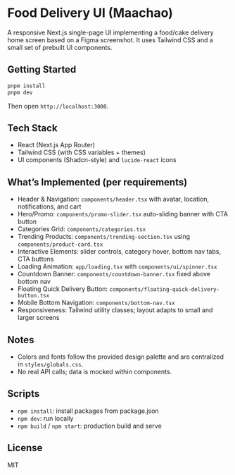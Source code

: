 # Food Delivery UI (Maachao)

A responsive Next.js single-page UI implementing a food/cake delivery home screen based on a Figma screenshot. It uses Tailwind CSS and a small set of prebuilt UI components.

## Getting Started

```bash
pnpm install
pnpm dev
```

Then open `http://localhost:3000`.

## Tech Stack

- React (Next.js App Router)
- Tailwind CSS (with CSS variables + themes)
- UI components (Shadcn-style) and `lucide-react` icons

## What’s Implemented (per requirements)

- Header & Navigation: `components/header.tsx` with avatar, location, notifications, and cart
- Hero/Promo: `components/promo-slider.tsx` auto-sliding banner with CTA button
- Categories Grid: `components/categories.tsx`
- Trending Products: `components/trending-section.tsx` using `components/product-card.tsx`
- Interactive Elements: slider controls, category hover, bottom nav tabs, CTA buttons
- Loading Animation: `app/loading.tsx` with `components/ui/spinner.tsx`
- Countdown Banner: `components/countdown-banner.tsx` fixed above bottom nav
- Floating Quick Delivery Button: `components/floating-quick-delivery-button.tsx`
- Mobile Bottom Navigation: `components/bottom-nav.tsx`
- Responsiveness: Tailwind utility classes; layout adapts to small and larger screens

## Notes

- Colors and fonts follow the provided design palette and are centralized in `styles/globals.css`.
- No real API calls; data is mocked within components.

## Scripts

- `npm install`: install packages from package.json
- `npm dev`: run locally
- `npm build` / `npm start`: production build and serve

## License

MIT